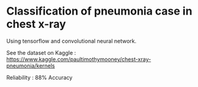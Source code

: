# Classification of pneumonia case in chest x-ray
Using tensorflow and convolutional neural network.

See the dataset on Kaggle :
https://www.kaggle.com/paultimothymooney/chest-xray-pneumonia/kernels

Reliability : 88% Accuracy
